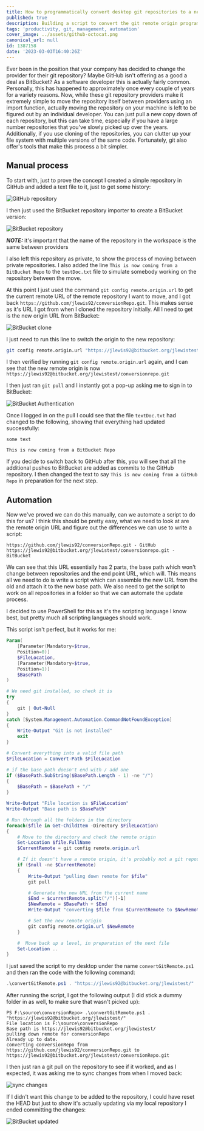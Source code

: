 ```yaml
---
title: How to programmatically convert desktop git repositories to a new remote repository
published: true
description: Building a script to convert the git remote origin programmatically
tags: 'productivity, git, management, automation'
cover_image: ../assets/github-octocat.png
canonical_url: null
id: 1387158
date: '2023-03-03T16:40:26Z'
---
```


Ever been in the position that your company has decided to change the provider for their git repository? Maybe GitHub isn't offering as a good a deal as BitBucket?  As a software developer this is actually fairly common.  Personally, this has happened to approximately once every couple of years for a variety reasons.  Now, while these git repository providers make it extremely simple to move the repository itself between providers using an import function, actually moving the repository on your machine is left to be figured out by an individual developer.  You can just pull a new copy down of each repository, but this can take time, especially if you have a large number repositories that you've slowly picked up over the years.  Additionally, if you use cloning of the repositories, you can clutter up your file system with multiple versions of the same code. Fortunately, git also offer's tools that make this process a bit simpler.

## Manual process

To start with, just to prove the concept I created a simple repository in GitHub and added a text file to it, just to get some history:

![GitHub repository](../assets/dev/gitRepoConversion/gitHubRepo.png)

I then just used the BitBucket repository importer to create a BitBucket version:

![BitBucket repository](../assets/dev/gitRepoConversion/bitBucketRepo.png)

__*NOTE:*__ it's important that the name of the repository in the workspace is the same between providers

I also left this repository as private, to show the process of moving between private repositories. I also added the line `This is now coming from a BitBucket Repo` to the `testDoc.txt` file to simulate somebody working on the repository between the move.

At this point I just used the command `git config remote.origin.url` to get the current remote URL of the remote repository I want to move, and I got back `https://github.com/jlewis92/conversionRepo.git`.  This makes sense as it's URL I got from when I cloned the repository initially.  All I need to get is the new origin URL from BitBucket:

![BitBucket clone](../assets/dev/gitRepoConversion/bitBucketClone.png)

I just need to run this line to switch the origin to the new repository:

```bash
git config remote.origin.url "https://jlewis92@bitbucket.org/jlewistest/conversionrepo.git"
```

I then verified by running `git config remote.origin.url` again, and I can see that the new remote origin is now `https://jlewis92@bitbucket.org/jlewistest/conversionrepo.git`

I then just ran `git pull` and I instantly got a pop-up asking me to sign in to BitBucket:

![BitBucket Authentication](../assets/dev/gitRepoConversion/BitBucketAuth.png)

Once I logged in on the pull I could see that the file `textDoc.txt` had changed to the following, showing that everything had updated successfully:

```text
some text

This is now coming from a BitBucket Repo
```

If you decide to switch back to GitHub after this, you will see that all the additional pushes to BitBucket are added as commits to the GitHub repository.  I then changed the text to say `This is now coming from a GitHub Repo` in preparation for the next step.

## Automation

Now we've proved we can do this manually, can we automate a script to do this for us?  I think this should be pretty easy, what we need to look at are the remote origin URL and figure out the differences we can use to write a script:

```text
https://github.com/jlewis92/conversionRepo.git - GitHub
https://jlewis92@bitbucket.org/jlewistest/conversionrepo.git - BitBucket
```

We can see that this URL essentially has 2 parts, the base path which won't change between repositories and the end point URL, which will.  This means all we need to do is write a script which can assemble the new URL from the old and attach it to the new base path.  We also need to get the script to work on all repositories in a folder so that we can automate the update process.

I decided to use PowerShell for this as it's the scripting language I know best, but pretty much all scripting languages should work.

This script isn't perfect, but it works for me:

```powershell
Param(
    [Parameter(Mandatory=$true,
    Position=0)]
    $FileLocation,
    [Parameter(Mandatory=$true,
    Position=1)]
    $BasePath
)

# We need git installed, so check it is
try
{
    git | Out-Null
}
catch [System.Management.Automation.CommandNotFoundException]
{
    Write-Output "Git is not installed"
    exit
}

# Convert everything into a valid file path
$FileLocation = Convert-Path $FileLocation

# if the base path doesn't end with / add one
if ($BasePath.SubString($BasePath.Length - 1) -ne "/")
{
    $BasePath = $BasePath + "/"
}

Write-Output "File location is $FileLocation"
Write-Output "Base path is $BasePath"

# Run through all the folders in the directory
foreach($file in Get-ChildItem -Directory $FileLocation)
{
    # Move to the directory and check the remote origin
    Set-Location $file.FullName
    $CurrentRemote = git config remote.origin.url

    # If it doesn't have a remote origin, it's probably not a git repository
    if ($null -ne $CurrentRemote)
    {
        Write-Output "pulling down remote for $file"
        git pull

        # Generate the new URL from the current name
        $End = $currentRemote.split("/")[-1]
        $NewRemote = $BasePath + $End
        Write-Output "converting $file from $CurrentRemote to $NewRemote"

        # Set the new remote origin
        git config remote.origin.url $NewRemote
    }

    #  Move back up a level, in preparation of the next file
    Set-Location ..
}
```

I just saved the script to my desktop under the name `convertGitRemote.ps1` and then ran the code with the following command:

```powershell
.\convertGitRemote.ps1 . "https://jlewis92@bitbucket.org/jlewistest/"
```

After running the script, I got the following output (I did stick a dummy folder in as well, to make sure that wasn't picked up):

```text
PS F:\source\conversionRepo> .\convertGitRemote.ps1 . "https://jlewis92@bitbucket.org/jlewistest/"
File location is F:\source\conversionRepo
Base path is https://jlewis92@bitbucket.org/jlewistest/
pulling down remote for conversionRepo
Already up to date.
converting conversionRepo from https://github.com/jlewis92/conversionRepo.git to https://jlewis92@bitbucket.org/jlewistest/conversionRepo.git
```

I then just ran a git pull on the repository to see if it worked, and as I expected, it was asking me to sync changes from when I moved back:

![sync changes](../assets/dev/gitRepoConversion/syncChanges.png)

If I didn't want this change to be added to the repository, I could have reset the HEAD but just to show it's actually updating via my local repository I ended committing the changes:

![BitBucket updated](../assets/dev/gitRepoConversion/BitBucketUpdated.png)
